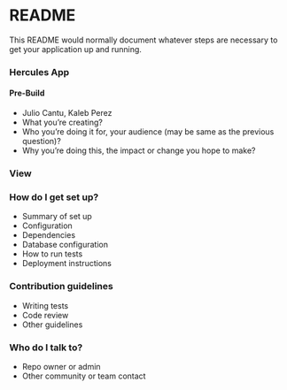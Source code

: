# README #

This README would normally document whatever steps are necessary to get your application up and running.

### Hercules App ###

#### Pre-Build ####
* Julio Cantu, Kaleb Perez
* What you’re creating?
* Who you’re doing it for, your audience (may be same as the previous question)?
* Why you’re doing this, the impact or change you hope to make?

### View ###

### How do I get set up? ###

* Summary of set up
* Configuration
* Dependencies
* Database configuration
* How to run tests
* Deployment instructions

### Contribution guidelines ###

* Writing tests
* Code review
* Other guidelines

### Who do I talk to? ###

* Repo owner or admin
* Other community or team contact